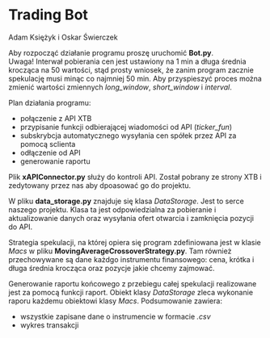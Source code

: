 # Trading Bot
Adam Księżyk i Oskar Świerczek

Aby rozpocząć działanie programu proszę uruchomić **Bot.py**.\
Uwaga! Interwał pobierania cen jest ustawiony na 1 min a długa średnia krocząca na 50 wartości, stąd prosty wniosek, że zanim program zacznie spekulację musi minąc co najmniej 50 min. Aby przyspieszyć proces można zmienić wartości zmiennych *long_window*, *short_window* i *interval*.

Plan działania programu:
- połączenie z API XTB
- przypisanie funkcji odbierającej wiadomości od API (*ticker_fun*)
- subskrybcja automatycznego wysyłania cen spółek przez API za pomocą sclienta
- odłączenie od API
- generowanie raportu

Plik **xAPIConnector.py** służy do kontroli API. Został pobrany ze strony XTB i zedytowany przez nas aby dpoasować go do projektu.

W pliku **data_storage.py** znajduje się klasa *DataStorage*. Jest to serce naszego projektu. Klasa ta jest odpowiedzialna za pobieranie i aktualizowanie danych oraz wysyłania ofert otwarcia i zamknięcia pozycji do API.

Strategia spekulacji, na której opiera się program zdefiniowana jest w klasie *Macs* w pliku **MovingAverageCrossoverStrategy.py**. Tam również przechowywane są dane każdgo instrumentu finansowego: cena, krótka i długa średnia krocząca oraz pozycje jakie chcemy zajmować.

Generowanie raportu końcowego z przebiegu całej spekulacji realizowane jest za pomocą funkcji raport. Obiekt klasy *DataStorage* zleca wykonanie raporu każdemu obiektowi klasy *Macs*.
Podsumowanie zawiera:
- wszystkie zapisane dane o instrumencie w formacie *.csv*
- wykres transakcji
